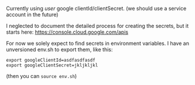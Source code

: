 
Currently using *user* google clientId/clientSecret. (we should use a service account in the future)

I neglected to document the detailed process for creating the secrets, but it starts here:
https://console.cloud.google.com/apis

For now we solely expect to find secrets in environment variables. I have an unversioned env.sh to export them, like this:


```
export googleClientId=asdfasdfasdf
export googleClientSecret=jkljkljkl
```

(then you can `source env.sh`)

